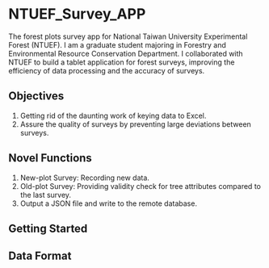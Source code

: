 # NTUEF_Survey_APP
The forest plots survey app for National Taiwan University Experimental Forest (NTUEF).
I am a graduate student majoring in Forestry and Environmental Resource Conservation Department. I collaborated with NTUEF to build a tablet application for forest surveys, improving the efficiency of data processing and the accuracy of surveys.

## Objectives
1. Getting rid of the daunting work of keying data to Excel.
2. Assure the quality of surveys by preventing large deviations between surveys.  

## Novel Functions
1. New-plot Survey: Recording new data.
2. Old-plot Survey: Providing validity check for tree attributes compared to the last survey.
3. Output a JSON file and write to the remote database.

## Getting Started
## Data Format
